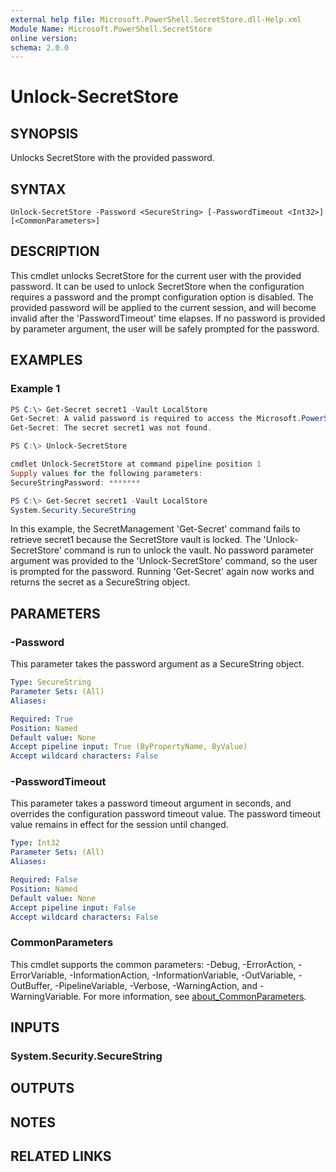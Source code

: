 ```yaml
---
external help file: Microsoft.PowerShell.SecretStore.dll-Help.xml
Module Name: Microsoft.PowerShell.SecretStore
online version:
schema: 2.0.0
---
```


# Unlock-SecretStore

## SYNOPSIS
Unlocks SecretStore with the provided password.

## SYNTAX

```
Unlock-SecretStore -Password <SecureString> [-PasswordTimeout <Int32>] [<CommonParameters>]
```

## DESCRIPTION
This cmdlet unlocks SecretStore for the current user with the provided password.
It can be used to unlock SecretStore when the configuration requires a password and the prompt configuration option is disabled.
The provided password will be applied to the current session, and will become invalid after the 'PasswordTimeout' time elapses.
If no password is provided by parameter argument, the user will be safely prompted for the password.

## EXAMPLES

### Example 1
```powershell
PS C:\> Get-Secret secret1 -Vault LocalStore
Get-Secret: A valid password is required to access the Microsoft.PowerShell.SecretStore vault.
Get-Secret: The secret secret1 was not found.

PS C:\> Unlock-SecretStore

cmdlet Unlock-SecretStore at command pipeline position 1
Supply values for the following parameters:
SecureStringPassword: *******

PS C:\> Get-Secret secret1 -Vault LocalStore
System.Security.SecureString
```

In this example, the SecretManagement 'Get-Secret' command fails to retrieve secret1 because the SecretStore vault is locked.
The 'Unlock-SecretStore' command is run to unlock the vault.
No password parameter argument was provided to the 'Unlock-SecretStore' command, so the user is prompted for the password.
Running 'Get-Secret' again now works and returns the secret as a SecureString object.

## PARAMETERS

### -Password
This parameter takes the password argument as a SecureString object.

```yaml
Type: SecureString
Parameter Sets: (All)
Aliases:

Required: True
Position: Named
Default value: None
Accept pipeline input: True (ByPropertyName, ByValue)
Accept wildcard characters: False
```

### -PasswordTimeout
This parameter takes a password timeout argument in seconds, and overrides the configuration password timeout value.
The password timeout value remains in effect for the session until changed.

```yaml
Type: Int32
Parameter Sets: (All)
Aliases:

Required: False
Position: Named
Default value: None
Accept pipeline input: False
Accept wildcard characters: False
```

### CommonParameters
This cmdlet supports the common parameters: -Debug, -ErrorAction, -ErrorVariable, -InformationAction, -InformationVariable, -OutVariable, -OutBuffer, -PipelineVariable, -Verbose, -WarningAction, and -WarningVariable. For more information, see [about_CommonParameters](http://go.microsoft.com/fwlink/?LinkID=113216).

## INPUTS

### System.Security.SecureString

## OUTPUTS

## NOTES

## RELATED LINKS
